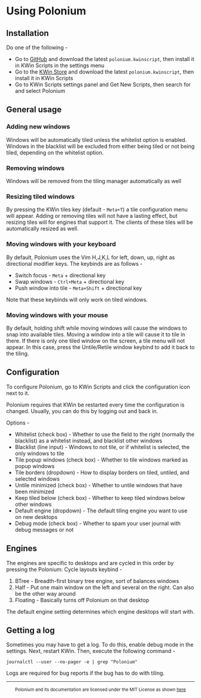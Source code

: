 # Using Polonium

## Installation

Do one of the following -
* Go to [GitHub](https://github.com/zeroxoneafour/polonium) and download the latest `polonium.kwinscript`, then install it in KWin Scripts in the settings menu
* Go to the [KWin Store](https://store.kde.org/p/2042756) and download the latest `polonium.kwinscript`, then install it in KWin Scripts
* Go to KWin Scripts settings panel and Get New Scripts, then search for and select Polonium

## General usage

### Adding new windows
Windows will be automatically tiled unless the whitelist option is enabled. Windows in the blacklist will be excluded from either being tiled or not being tiled, depending on the whitelist option.

### Removing windows
Windows will be removed from the tiling manager automatically as well

### Resizing tiled windows
By pressing the KWin tiles key (default - `Meta+T`) a tile configuration menu will appear. Adding or removing tiles will not have a lasting effect, but resizing tiles will for engines that support it. The clients of these tiles will be automatically resized as well.

### Moving windows with your keyboard
By default, Polonium uses the Vim H,J,K,L for left, down, up, right as directional modifier keys. The keybinds are as follows -
* Switch focus - `Meta` + directional key
* Swap windows - `Ctrl+Meta` + directional key
* Push window into tile - `Meta+Shift` + directional key

Note that these keybinds will only work on tiled windows.

### Moving windows with your mouse
By default, holding shift while moving windows will cause the windows to snap into available tiles. Moving a window into a tile will cause it to tile in there. If there is only one tiled window on the screen, a tile menu will not appear. In this case, press the Untile/Retile window keybind to add it back to the tiling.

## Configuration

To configure Polonium, go to KWin Scripts and click the configuration icon next to it.

Polonium requires that KWin be restarted every time the configuration is changed. Usually, you can do this by logging out and back in.

Options -
* Whitelist (check box) - Whether to use the field to the right (normally the blacklist) as a whitelist instead, and blacklist other windows
* Blacklist (line input) - Windows to not tile, or if whitelist is selected, the only windows to tile
* Tile popup windows (check box) - Whether to tile windows marked as popup windows
* Tile borders (dropdown) - How to display borders on tiled, untiled, and selected windows
* Untile minimized (check box) - Whether to untile windows that have been minimized
* Keep tiled below (check box) - Whether to keep tiled windows below other windows
* Default engine (dropdown) - The default tiling engine you want to use on new desktops
* Debug mode (check box) - Whether to spam your user journal with debug messages or not

## Engines

The engines are specific to desktops and are cycled in this order by pressing the Polonium: Cycle layouts keybind -
1. BTree - Breadth-first binary tree engine, sort of balances windows
2. Half - Put one main window on the left and several on the right. Can also be the other way around
3. Floating - Basically turns off Polonium on that desktop

The default engine setting determines which engine desktops will start with.

## Getting a log

Sometimes you may have to get a log. To do this, enable debug mode in the settings. Next, restart KWin. Then, execute the following command -

```
journalctl --user --no-pager -e | grep "Polonium"
```

Logs are required for bug reports if the bug has to do with tiling.

---

<div align="center"><sub>
Polonium and its documentation are licensed under the MIT License as shown <a href="https://github.com/zeroxoneafour/polonium/blob/master/license.txt">here</a>
</sub></div>
